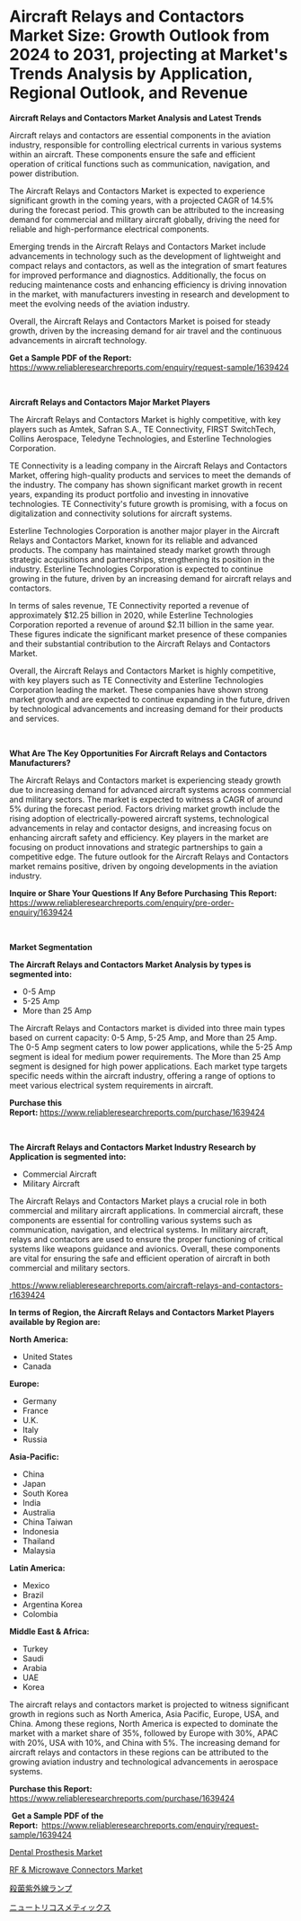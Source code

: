 <p><h1>Aircraft Relays and Contactors Market Size: Growth Outlook from 2024 to 2031, projecting at Market's Trends Analysis by Application, Regional Outlook, and Revenue</h1></p><p><strong>Aircraft Relays and Contactors Market Analysis and Latest Trends</strong></p>
<p><p>Aircraft relays and contactors are essential components in the aviation industry, responsible for controlling electrical currents in various systems within an aircraft. These components ensure the safe and efficient operation of critical functions such as communication, navigation, and power distribution.</p><p>The Aircraft Relays and Contactors Market is expected to experience significant growth in the coming years, with a projected CAGR of 14.5% during the forecast period. This growth can be attributed to the increasing demand for commercial and military aircraft globally, driving the need for reliable and high-performance electrical components.</p><p>Emerging trends in the Aircraft Relays and Contactors Market include advancements in technology such as the development of lightweight and compact relays and contactors, as well as the integration of smart features for improved performance and diagnostics. Additionally, the focus on reducing maintenance costs and enhancing efficiency is driving innovation in the market, with manufacturers investing in research and development to meet the evolving needs of the aviation industry.</p><p>Overall, the Aircraft Relays and Contactors Market is poised for steady growth, driven by the increasing demand for air travel and the continuous advancements in aircraft technology.</p></p>
<p><strong>Get a Sample PDF of the Report:&nbsp;</strong> <a href="https://www.reliableresearchreports.com/enquiry/request-sample/1639424">https://www.reliableresearchreports.com/enquiry/request-sample/1639424</a></p>
<p>&nbsp;</p>
<p><strong>Aircraft Relays and Contactors Major Market Players</strong></p>
<p><p>The Aircraft Relays and Contactors Market is highly competitive, with key players such as Amtek, Safran S.A., TE Connectivity, FIRST SwitchTech, Collins Aerospace, Teledyne Technologies, and Esterline Technologies Corporation.</p><p>TE Connectivity is a leading company in the Aircraft Relays and Contactors Market, offering high-quality products and services to meet the demands of the industry. The company has shown significant market growth in recent years, expanding its product portfolio and investing in innovative technologies. TE Connectivity's future growth is promising, with a focus on digitalization and connectivity solutions for aircraft systems.</p><p>Esterline Technologies Corporation is another major player in the Aircraft Relays and Contactors Market, known for its reliable and advanced products. The company has maintained steady market growth through strategic acquisitions and partnerships, strengthening its position in the industry. Esterline Technologies Corporation is expected to continue growing in the future, driven by an increasing demand for aircraft relays and contactors.</p><p>In terms of sales revenue, TE Connectivity reported a revenue of approximately $12.25 billion in 2020, while Esterline Technologies Corporation reported a revenue of around $2.11 billion in the same year. These figures indicate the significant market presence of these companies and their substantial contribution to the Aircraft Relays and Contactors Market.</p><p>Overall, the Aircraft Relays and Contactors Market is highly competitive, with key players such as TE Connectivity and Esterline Technologies Corporation leading the market. These companies have shown strong market growth and are expected to continue expanding in the future, driven by technological advancements and increasing demand for their products and services.</p></p>
<p>&nbsp;</p>
<p><strong>What Are The Key Opportunities For Aircraft Relays and Contactors Manufacturers?</strong></p>
<p><p>The Aircraft Relays and Contactors market is experiencing steady growth due to increasing demand for advanced aircraft systems across commercial and military sectors. The market is expected to witness a CAGR of around 5% during the forecast period. Factors driving market growth include the rising adoption of electrically-powered aircraft systems, technological advancements in relay and contactor designs, and increasing focus on enhancing aircraft safety and efficiency. Key players in the market are focusing on product innovations and strategic partnerships to gain a competitive edge. The future outlook for the Aircraft Relays and Contactors market remains positive, driven by ongoing developments in the aviation industry.</p></p>
<p><strong>Inquire or Share Your Questions If Any Before Purchasing This Report:</strong> <a href="https://www.reliableresearchreports.com/enquiry/pre-order-enquiry/1639424">https://www.reliableresearchreports.com/enquiry/pre-order-enquiry/1639424</a></p>
<p>&nbsp;</p>
<p><strong>Market Segmentation</strong></p>
<p><strong>The Aircraft Relays and Contactors Market Analysis by types is segmented into:</strong></p>
<p><ul><li>0-5 Amp</li><li>5-25 Amp</li><li>More than 25 Amp</li></ul></p>
<p><p>The Aircraft Relays and Contactors market is divided into three main types based on current capacity: 0-5 Amp, 5-25 Amp, and More than 25 Amp. The 0-5 Amp segment caters to low power applications, while the 5-25 Amp segment is ideal for medium power requirements. The More than 25 Amp segment is designed for high power applications. Each market type targets specific needs within the aircraft industry, offering a range of options to meet various electrical system requirements in aircraft.</p></p>
<p><strong>Purchase this Report:&nbsp;</strong><a href="https://www.reliableresearchreports.com/purchase/1639424">https://www.reliableresearchreports.com/purchase/1639424</a></p>
<p>&nbsp;</p>
<p><strong>The Aircraft Relays and Contactors Market Industry Research by Application is segmented into:</strong></p>
<p><ul><li>Commercial Aircraft</li><li>Military Aircraft</li></ul></p>
<p><p>The Aircraft Relays and Contactors Market plays a crucial role in both commercial and military aircraft applications. In commercial aircraft, these components are essential for controlling various systems such as communication, navigation, and electrical systems. In military aircraft, relays and contactors are used to ensure the proper functioning of critical systems like weapons guidance and avionics. Overall, these components are vital for ensuring the safe and efficient operation of aircraft in both commercial and military sectors.</p></p>
<p><a href="https://www.reliableresearchreports.com/aircraft-relays-and-contactors-r1639424">&nbsp;https://www.reliableresearchreports.com/aircraft-relays-and-contactors-r1639424</a></p>
<p><strong>In terms of Region, the Aircraft Relays and Contactors Market Players available by Region are:</strong></p>
<p>
    <p> <strong> North America: </strong>
        <ul>
            <li>United States</li>
            <li>Canada</li>
        </ul>
        </p> 
    <p> <strong> Europe: </strong>
        <ul>
            <li>Germany</li>
            <li>France</li>
            <li>U.K.</li>
            <li>Italy</li>
            <li>Russia</li>
        </ul>
        </p> 
    <p> <strong> Asia-Pacific: </strong>
        <ul>
            <li>China</li>
            <li>Japan</li>
            <li>South Korea</li>
            <li>India</li>
            <li>Australia</li>
            <li>China Taiwan</li>
            <li>Indonesia</li>
            <li>Thailand</li>
            <li>Malaysia</li>
        </ul>
        </p> 
    <p> <strong> Latin America: </strong>
        <ul>
            <li>Mexico</li>
            <li>Brazil</li>
            <li>Argentina Korea</li>
            <li>Colombia</li>
        </ul>
        </p> 
    <p> <strong> Middle East & Africa: </strong>
        <ul>
            <li>Turkey</li>
            <li>Saudi</li>
            <li>Arabia</li>
            <li>UAE</li>
            <li>Korea</li>
        </ul>
    </p>
    </p>
<p><p>The aircraft relays and contactors market is projected to witness significant growth in regions such as North America, Asia Pacific, Europe, USA, and China. Among these regions, North America is expected to dominate the market with a market share of 35%, followed by Europe with 30%, APAC with 20%, USA with 10%, and China with 5%. The increasing demand for aircraft relays and contactors in these regions can be attributed to the growing aviation industry and technological advancements in aerospace systems.</p></p>
<p><strong>Purchase this Report: </strong><a href="https://www.reliableresearchreports.com/purchase/1639424">https://www.reliableresearchreports.com/purchase/1639424</a></p>
<p>&nbsp;<strong>Get a Sample PDF of the Report:&nbsp;&nbsp;</strong><a href="https://www.reliableresearchreports.com/enquiry/request-sample/1639424">https://www.reliableresearchreports.com/enquiry/request-sample/1639424</a></p>
<p><strong></strong></p>
<p><p><a href="https://medium.com/@charityrice1939/dental-prosthesis-market-size-reveals-the-best-marketing-channels-in-global-industry-a26343a1c591">Dental Prosthesis Market</a></p><p><a href="https://github.com/moyahfrancoestellec51j635wcx/Market-Research-Report-List-2/blob/main/rf-microwave-connectors-market.md">RF & Microwave Connectors Market</a></p><p><a href="https://medium.com/@akio198300/%E6%AE%BA%E8%8F%8C%E7%B4%AB%E5%A4%96%E7%B7%9A%E3%83%A9%E3%83%B3%E3%83%97%E3%81%AE%E5%B8%82%E5%A0%B4%E8%A6%8F%E6%A8%A1%E3%81%AF-%E4%B8%96%E7%95%8C%E7%94%A3%E6%A5%AD%E3%81%AB%E3%81%8A%E3%81%91%E3%82%8B%E6%9C%80%E8%89%AF%E3%81%AE%E3%83%9E%E3%83%BC%E3%82%B1%E3%83%86%E3%82%A3%E3%83%B3%E3%82%B0%E3%83%81%E3%83%A3%E3%83%8D%E3%83%AB%E3%82%92%E6%98%8E%E3%82%89%E3%81%8B%E3%81%AB%E3%81%97%E3%81%BE%E3%81%99-a0d49b113dba">殺菌紫外線ランプ</a></p><p><a href="https://medium.com/@thomassandoval55/%E6%A0%84%E9%A4%8A%E5%8C%96%E7%B2%A7%E5%93%81%E5%B8%82%E5%A0%B4-%E5%B8%82%E5%A0%B4%E3%82%B7%E3%82%A7%E3%82%A2-%E5%B8%82%E5%A0%B4%E5%8B%95%E5%90%91-%E3%81%9D%E3%81%97%E3%81%A6%E5%B0%86%E6%9D%A5%E3%81%AE%E6%88%90%E9%95%B7%E3%82%92%E6%8E%A2%E3%82%8B-2efda148bf79">ニュートリコスメティックス</a></p></p>